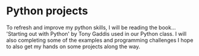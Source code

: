 ﻿# Python projects
To refresh and improve my python skills, I will be reading the book...
'Starting out with Python' by Tony Gaddis used in our Python class.
I will also completing some of the examples and programming challenges
I hope to also get my hands on some projects along the way.
